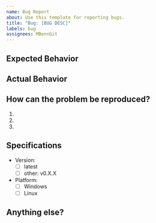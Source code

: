 ```yaml
---
name: Bug Report
about: Use this template for reporting bugs.
title: "Bug: [BUG DESC]"
labels: bug
assignees: MBennGit
---
```



## Expected Behavior
<!-- What did you expect would happen? -->

## Actual Behavior
<!-- What did actually happen? -->

## How can the problem be reproduced?

  1.
  1.
  1.

## Specifications

  - Version: 
    - [ ] latest
    - [ ] other: v0.X.X
  - Platform:
    - [ ] Windows
    - [ ] Linux

## Anything else?
<!-- Screenshots, Paint drawings, Log messages -->
